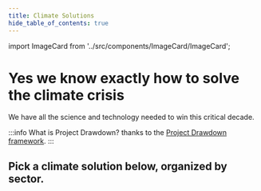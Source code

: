 ```yaml
---
title: Climate Solutions
hide_table_of_contents: true
---
```

import ImageCard from '../src/components/ImageCard/ImageCard';

# Yes we know exactly how to solve the climate crisis

We have all the science and technology needed to win this critical decade.

:::info What is Project Drawdown?
thanks to the [Project Drawdown framework](../glossary#project-drawdown).
:::


## **Pick a climate solution below, organized by sector.**

<div style={{ display: 'flex', flexWrap: 'wrap'}}>

  <ImageCard 
        title="Electricity"
        description="Electricity, once a significant greenhouse gas contributor, is now crucial to climate change solutions."
        imageUrl="img/electricity.png"
        linkUrl="/sector-electricity"
    />
    <ImageCard 
        title="Food, Agriculture, and Land Use"
        description="The Food, Agriculture, and Land Use sector is essential in the worldwide effort to combat climate change."
        imageUrl="img/food-agriculture-and-land-use.jpg"
        linkUrl="sector-food-agriculture-and-land-use"
    />
    <ImageCard 
        title="Industry"
        description="The industry sector can contribute to low-carbon innovation."
        imageUrl="/img/industry.jpg"
        linkUrl="sector-industry"
    />
    <ImageCard 
        title="Transportation"
        description="Transportation emits CO2 from fossil fuels in vehicles."
        imageUrl="/img/transportation.jpeg"
        linkUrl="sector-transportation"
    />
    <ImageCard 
        title="Buildings"
        description="Buildings account for nearly 40% of global energy consumption and around one-third of global greenhouse gas emissions."
        imageUrl="/img/buildings.jpg"
        linkUrl="sector-buildings"
    />
    <ImageCard 
        title="Land Sinks"
        description="Land sinks are a type of carbon sequestration that refers to the capture and storage of carbon dioxide in the soil."
        imageUrl="/img/land-sinks.jpg"
        linkUrl="sector-land-sinks"
    />
    <ImageCard 
        title="Coastal and Ocean Sinks"
        description="Coastal and ocean sinks can absorb and sequester large amounts of carbon dioxide."
        imageUrl="/img/coastal-and-ocean-sinks.png"
        linkUrl="sector-coastal-and-ocean-sinks"
    />
    <ImageCard 
        title="Engineered Sinks"
        description="Engineered sinks can help conserve resources and reduce the carbon footprint associated with water consumption."
        imageUrl="/img/biochar-production.jpg"
        linkUrl="sector-engineered-sinks"
    />
    <ImageCard 
        title="Health and Education"
        description="Health and education can contribute to building resilience, promoting sustainable practices, and fostering informed decision-making."
        imageUrl="/img/healthy-lifestyle.jpg"
        linkUrl="sector-health-and-education"
    />
    <ImageCard 
        title="Climate Adaptation"
        description="Climate adaptation is the process of adjusting and responding to the impacts of climate change."
        imageUrl="/img/adaptation.jpg"
        linkUrl="sector-climate-adaptation"
    />
    <ImageCard 
        title="Media and Journalism"
        description="Media and journalism can drive systemic change, mobilize public support, and hold those in power accountable."
        imageUrl="/img/journalism.jpg"
        linkUrl="sector-media-and-journalism"
    />
    <ImageCard 
        title="Advocacy or Policy"
        description="Advocacy acts as a catalyst for change, mobilizing individuals, communities, and decision-makers to take meaningful action against climate change."
        imageUrl="/img/advocacy-and-policy.jpg"
        linkUrl="sector-advocacy-or-policy"
    />

</div>
